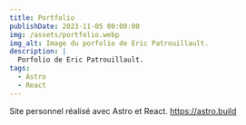 ```yaml
---
title: Portfolio
publishDate: 2023-11-05 00:00:00
img: /assets/portfolio.webp
img_alt: Image du porfolio de Eric Patrouillault.
description: |
  Porfolio de Eric Patrouillault.
tags:
  - Astro
  - React
---
```


Site personnel réalisé avec Astro et React.
https://astro.build
```

